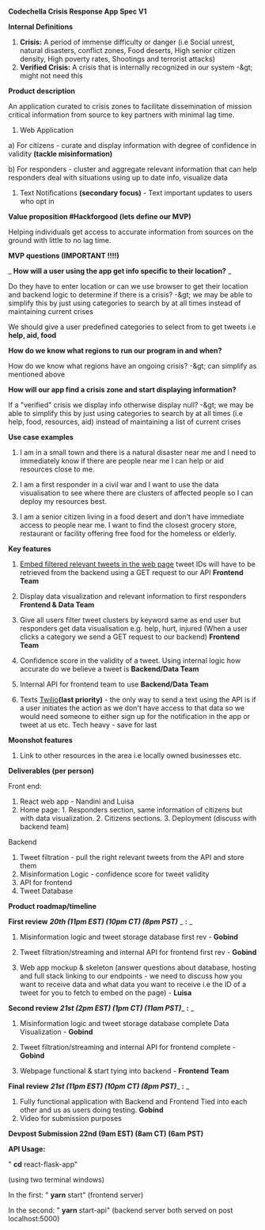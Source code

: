 **Codechella Crisis Response App Spec V1**

**Internal Definitions**

1. **Crisis:** A period of immense difficulty or danger (i.e Social unrest, natural disasters, conflict zones, Food deserts, High senior citizen density, High poverty rates, Shootings and terrorist attacks)
2. **Verified Crisis:** A crisis that is internally recognized in our system -\&gt; might not need this

**Product description**

An application curated to crisis zones to facilitate dissemination of mission critical information from source to key partners with minimal lag time.

1. Web Application

a) For citizens - curate and display information with degree of confidence in validity **(tackle misinformation)**

b) For responders - cluster and aggregate relevant information that can help responders deal with situations using up to date info, visualize data

1. Text Notifications **(secondary focus)** - Text important updates to users who opt in

**Value proposition #Hackforgood (lets define our MVP)**

Helping individuals get access to accurate information from sources on the ground with little to no lag time.

**MVP questions (IMPORTANT !!!!)**

_ **How will a user using the app get info specific to their location?** _

Do they have to enter location or can we use browser to get their location and backend logic to determine if there is a crisis? -\&gt; we may be able to simplify this by just using categories to search by at all times instead of maintaining current crises

We should give a user predefined categories to select from to get tweets i.e **help, aid, food**

 **How do we know what regions to run our program in and when?** 
 
How do we know what regions have an ongoing crisis? -\&gt; can simplify as mentioned above

 **How will our app find a crisis zone and start displaying information?** 

If a &quot;verified&quot; crisis we display info otherwise display null? -\&gt; we may be able to simplify this by just using categories to search by at all times (i.e help, food, resources, aid) instead of maintaining a list of current crises

**Use case examples**

1. I am in a small town and there is a natural disaster near me and I need to immediately know if there are people near me I can help or aid resources close to me.

2. I am a first responder in a civil war and I want to use the data visualisation to see where there are clusters of affected people so I can deploy my resources best.

3. I am a senior citizen living in a food desert and don&#39;t have immediate access to people near me. I want to find the closest grocery store, restaurant or facility offering free food for the homeless or elderly.

**Key features**

1. [Embed filtered relevant tweets in the web page](https://developer.twitter.com/en/products/twitter-for-websites) tweet IDs will have to be retrieved from the backend using a GET request to our API **Frontend Team**

2. Display data visualization and relevant information to first responders **Frontend &amp; Data Team**

1. Give all users filter tweet clusters by keyword same as end user but responders get data visualisation e.g. help, hurt, injured (When a user clicks a category we send a GET request to our backend) **Frontend Team**

2. Confidence score in the validity of a tweet. Using internal logic how accurate do we believe a tweet is **Backend/Data Team**

3. Internal API for frontend team to use **Backend/Data Team**

4. Texts [Twilio](https://www.twilio.com/)**(last priority)** - the only way to send a text using the API is if a user initiates the action as we don&#39;t have access to that data so we would need someone to either sign up for the notification in the app or tweet at us etc. Tech heavy - save for last


**Moonshot features**

1. Link to other resources in the area i.e locally owned businesses etc.

**Deliverables (per person)**

Front end:

1. React web app - Nandini and Luisa
  1. Home page:
    1. Responders section, same information of citizens but with data visualization.
    2. Citizens sections.
    3. Deployment (discuss with backend team)

Backend

1. Tweet filtration - pull the right relevant tweets from the API and store them
2. Misinformation Logic - confidence score for tweet validity
3. API for frontend
4. Tweet Database

**Product roadmap/timeline**

**First review** _**20th (11pm EST) (10pm CT) (8pm PST)**_ _ **:** _

1. Misinformation logic and tweet storage database first rev - **Gobind**

2. Tweet filtration/streaming and internal API for frontend first rev - **Gobind**

3. Web app mockup &amp; skeleton
 (answer questions about database, hosting and full stack linking to our endpoints - we need to discuss how you want to receive data and what data you want to receive i.e the ID of a tweet for you to fetch to embed on the page) - **Luisa**

**Second review** _**21st (2pm EST) (1pm CT) (11am PST)**__ **:** _

1. Misinformation logic and tweet storage database complete Data Visualization - **Gobind**

2. Tweet filtration/streaming and internal API for frontend complete - **Gobind**

3. Webpage functional &amp; start tying into backend - **Frontend Team**

**Final review** _**21st (11pm EST) (10pm CT) (8pm PST)**__ **:** _

1. Fully functional application with Backend and Frontend Tied into each other and us as users doing testing. **Gobind**
2. Video for submission purposes

**Devpost Submission 22nd (9am EST) (8am CT) (6am PST)**

**API Usage:**

&quot; **cd** react-flask-app&quot;

(using two terminal windows)

In the first: &quot; **yarn** start&quot; (frontend server)

In the second: &quot; **yarn** start-api&quot; (backend server both served on post localhost:5000)
